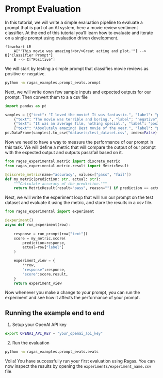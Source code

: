 # Prompt Evaluation

In this tutorial, we will write a simple evaluation pipeline to evaluate a prompt that is part of an AI system, here a movie review sentiment classifier. At the end of this tutorial you’ll learn how to evaluate and iterate on a single prompt using evaluation driven development. 

```mermaid
flowchart LR
    A["'This movie was amazing!<br/>Great acting and plot.'"] --> B["Classifier Prompt"]
    B --> C["Positive"]
```


We will start by testing a simple prompt that classifies movie reviews as positive or negative. 

```bash
python -m ragas_examples.prompt_evals.prompt
```

Next, we will write down few sample inputs and expected outputs for our prompt. Then convert them to a a csv file

```python
import pandas as pd

samples = [{"text": "I loved the movie! It was fantastic.", "label": "positive"},
    {"text": "The movie was terrible and boring.", "label": "negative"},
    {"text": "It was an average film, nothing special.", "label": "positive"},
    {"text": "Absolutely amazing! Best movie of the year.", "label": "positive"}]
pd.DataFrame(samples).to_csv("datasets/test_dataset.csv", index=False)
```

Now we need to have a way to measure the performance of our prompt in this task. We will define a metric that will compare the output of our prompt with the expected output and outputs pass/fail based on it. 

```python
from ragas_experimental.metric import discrete_metric
from ragas_experimental.metric.result import MetricResult

@discrete_metric(name="accuracy", values=["pass", "fail"])
def my_metric(prediction: str, actual: str):
    """Calculate accuracy of the prediction."""
    return MetricResult(result="pass", reason="") if prediction == actual else MetricResult(result="fail", reason="")
```

Next, we will write the experiment loop that will run our prompt on the test dataset and evaluate it using the metric, and store the results in a csv file. 

```python
from ragas_experimental import experiment

@experiment()
async def run_experiment(row):
    
    response = run_prompt(row["text"])
    score = my_metric.score(
        prediction=response,
        actual=row["label"]
    )

    experiment_view = {
        **row,
        "response":response,
        "score":score.result,
    }
    return experiment_view
```

Now whenever you make a change to your prompt, you can run the experiment and see how it affects the performance of your prompt. 


## Running the example end to end

1. Setup your OpenAI API key

```bash
export OPENAI_API_KEY = "your_openai_api_key"
```

2. Run the evaluation

```bash
python -m ragas_examples.prompt_evals.evals
```

Voila! You have successfully run your first evaluation using Ragas. You can now inspect the results by opening the `experiments/experiment_name.csv` file. 


